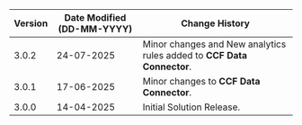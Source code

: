 | **Version** | **Date Modified (DD-MM-YYYY)** | **Change History**                                                     |
|-------------|--------------------------------|------------------------------------------------------------------------|
| 3.0.2       | 24-07-2025                     | Minor changes and New analytics rules added to **CCF Data Connector**. |
| 3.0.1       | 17-06-2025                     | Minor changes to **CCF Data Connector**.                               |
| 3.0.0       | 14-04-2025                     | Initial Solution Release.                                              |